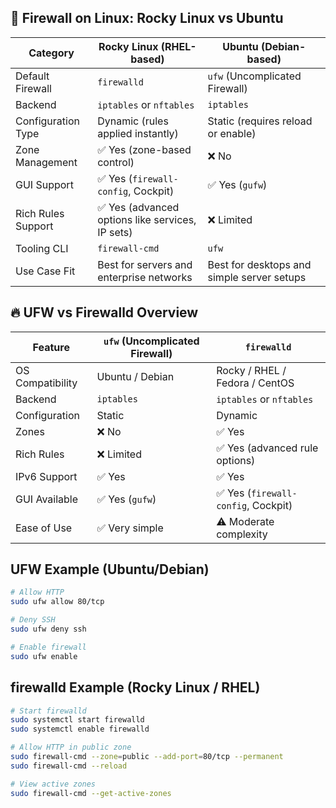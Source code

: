 ## 🔐 Firewall on Linux: Rocky Linux vs Ubuntu

| Category            | Rocky Linux (RHEL-based)                          | Ubuntu (Debian-based)                         |
|---------------------|---------------------------------------------------|-----------------------------------------------|
| Default Firewall    | `firewalld`                                       | `ufw` (Uncomplicated Firewall)                |
| Backend             | `iptables` or `nftables`                          | `iptables`                                    |
| Configuration Type  | Dynamic (rules applied instantly)                 | Static (requires reload or enable)            |
| Zone Management     | ✅ Yes (zone-based control)                        | ❌ No                                          |
| GUI Support         | ✅ Yes (`firewall-config`, Cockpit)                | ✅ Yes (`gufw`)                                |
| Rich Rules Support  | ✅ Yes (advanced options like services, IP sets)   | ❌ Limited                                     |
| Tooling CLI         | `firewall-cmd`                                    | `ufw`                                          |
| Use Case Fit        | Best for servers and enterprise networks          | Best for desktops and simple server setups     |


## 🔥 UFW vs Firewalld Overview

| Feature               | `ufw` (Uncomplicated Firewall) | `firewalld`                            |
|-----------------------|-------------------------------|----------------------------------------|
| OS Compatibility      | Ubuntu / Debian                | Rocky / RHEL / Fedora / CentOS         |
| Backend               | `iptables`                     | `iptables` or `nftables`               |
| Configuration         | Static                         | Dynamic                                |
| Zones                 | ❌ No                           | ✅ Yes                                  |
| Rich Rules            | ❌ Limited                     | ✅ Yes (advanced rule options)         |
| IPv6 Support          | ✅ Yes                          | ✅ Yes                                  |
| GUI Available         | ✅ Yes (`gufw`)                 | ✅ Yes (`firewall-config`, Cockpit)    |
| Ease of Use           | ✅ Very simple                  | ⚠️ Moderate complexity                 |


## UFW Example (Ubuntu/Debian)
```bash
# Allow HTTP
sudo ufw allow 80/tcp

# Deny SSH
sudo ufw deny ssh

# Enable firewall
sudo ufw enable

```

##  firewalld Example (Rocky Linux / RHEL)
```bash
# Start firewalld
sudo systemctl start firewalld
sudo systemctl enable firewalld

# Allow HTTP in public zone
sudo firewall-cmd --zone=public --add-port=80/tcp --permanent
sudo firewall-cmd --reload

# View active zones
sudo firewall-cmd --get-active-zones

```